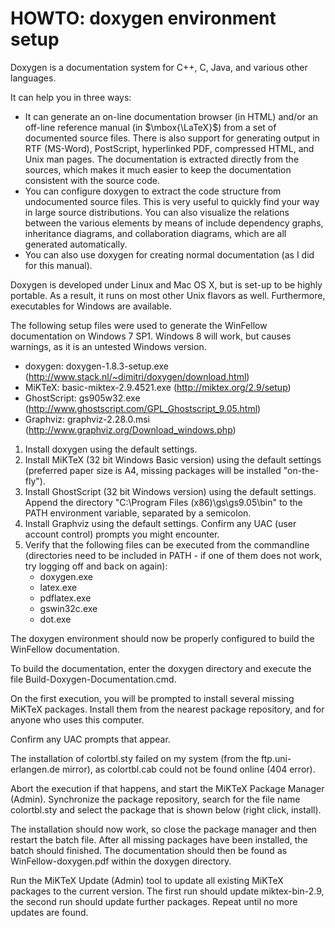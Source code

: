 HOWTO: doxygen environment setup
================================

Doxygen is a documentation system for C++, C, Java, and various other languages.

It can help you in three ways:

- It can generate an on-line documentation browser (in HTML) and/or an off-line reference manual (in $\mbox{\LaTeX}$) from a set of documented source files. There is also support for generating output in RTF (MS-Word), PostScript, hyperlinked PDF, compressed HTML, and Unix man pages. The documentation is extracted directly from the sources, which makes it much easier to keep the documentation consistent with the source code.  
- You can configure doxygen to extract the code structure from undocumented source files. This is very useful to quickly find your way in large source distributions. You can also visualize the relations between the various elements by means of include dependency graphs, inheritance diagrams, and collaboration diagrams, which are all generated automatically.
- You can also use doxygen for creating normal documentation (as I did for this manual).

Doxygen is developed under Linux and Mac OS X, but is set-up to be highly portable. As a result, it runs on most other Unix flavors as well. Furthermore, executables for Windows are available.

The following setup files were used to generate the WinFellow documentation on Windows 7 SP1.
Windows 8 will work, but causes warnings, as it is an untested Windows version.

- doxygen: doxygen-1.8.3-setup.exe (http://www.stack.nl/~dimitri/doxygen/download.html)
- MiKTeX: basic-miktex-2.9.4521.exe (http://miktex.org/2.9/setup)
- GhostScript: gs905w32.exe (http://www.ghostscript.com/GPL_Ghostscript_9.05.html)
- Graphviz: graphviz-2.28.0.msi (http://www.graphviz.org/Download_windows.php)

1. Install doxygen using the default settings.
2. Install MiKTeX (32 bit Windows Basic version) using the default settings (preferred paper size is A4, missing packages will be installed "on-the-fly"). 
3. Install GhostScript (32 bit Windows version) using the default settings. Append the directory "C:\Program Files (x86)\gs\gs9.05\bin" to the PATH environment variable, separated by a semicolon.
4. Install Graphviz using the default settings. Confirm any UAC (user account control) prompts you might encounter.
5. Verify that the following files can be executed from the commandline (directories need to be included in PATH - if one of them does not work, try logging off and back on again):
   - doxygen.exe
   - latex.exe
   - pdflatex.exe
   - gswin32c.exe
   - dot.exe
   
The doxygen environment should now be properly configured to build the WinFellow documentation.

To build the documentation, enter the doxygen directory and execute the file Build-Doxygen-Documentation.cmd.

On the first execution, you will be prompted to install several missing MiKTeX packages. Install them from the nearest package repository, and for anyone who uses this computer.

Confirm any UAC prompts that appear.

The installation of colortbl.sty failed on my system (from the ftp.uni-erlangen.de mirror), as colortbl.cab could not be found online (404 error).

Abort the execution if that happens, and start the MiKTeX Package Manager (Admin). Synchronize the package repository, search for the file name colortbl.sty and select the package that is shown below (right click, install).

The installation should now work, so close the package manager and then restart the batch file. After all missing packages have been installed, the batch should finished. The documentation should then be found as WinFellow-doxygen.pdf within the doxygen directory. 

Run the MiKTeX Update (Admin) tool to update all existing MiKTeX packages to the current version. The first run should update miktex-bin-2.9, the second run should update further packages. Repeat until no more updates are found.

